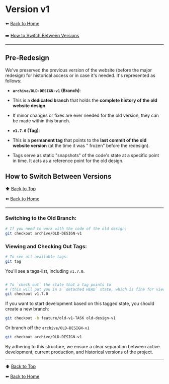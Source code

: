 # Version v1

⬅️ [Back to Home](../README.md)

➡️ [How to Switch Between Versions](#how-to-switch-between-versions)

---

## Pre-Redesign

We've preserved the previous version of the website (before the major redesign) for historical access or in case it's
needed. It's represented as follows:

* **`archive/OLD-DESIGN-v1` (Branch)**:
* This is a **dedicated branch** that holds the **complete history of the old website design**.
* If minor changes or fixes are ever needed for the old version, they can be made within this branch.

* **`v1.7.0` (Tag)**:
* This is a **permanent tag** that points to the **last commit of the old website version** (at the time it was "
  frozen" before the redesign).
* Tags serve as static "snapshots" of the code's state at a specific point in time. It acts as a reference point for
  the old design.

## How to Switch Between Versions

⬆️ [Back to Top](#version-v1)

⬅️ [Back to Home](../README.md)

---

### Switching to the Old Branch:

```bash
# If you need to work with the code of the old design:
git checkout archive/OLD-DESIGN-v1
```

### Viewing and Checking Out Tags:

```bash
# To see all available tags:
git tag
```

You'll see a tags-list, including `v1.7.0`.

```bash

# To `check out` the state that a tag points to 
# (this will put you in a `detached HEAD` state, which is fine for viewing
git checkout v1.7.0
```

If you want to start development based on this tagged state, you should create a new branch:

```bash
git checkout -b feature/old-v1-TASK old-design-v1
```

Or branch off the `archive/OLD-DESIGN-v1`

```bash
git checkout archive/OLD-DESIGN-v1
```

By adhering to this structure, we ensure a clear separation between active development, current production, and
historical versions of the project.

---

⬆️ [Back to Top](#version-v1)

⬅️ [Back to Home](../README.md)